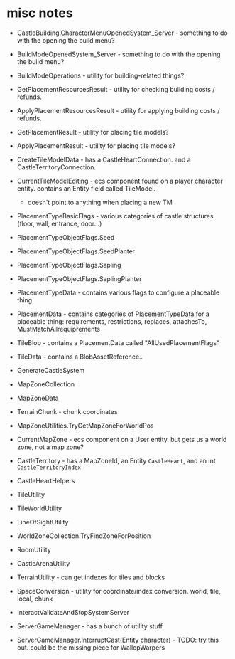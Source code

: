 # misc notes

- CastleBuilding.CharacterMenuOpenedSystem_Server - something to do with the opening the build menu?
- BuildModeOpenedSystem_Server - something to do with the opening the build menu?

- BuildModeOperations - utility for building-related things?

- GetPlacementResourcesResult - utility for checking building costs / refunds.
- ApplyPlacementResourcesResult - utility for applying building costs / refunds.

- GetPlacementResult - utility for placing tile models?
- ApplyPlacementResult - utility for placing tile models?



- CreateTileModelData - has a CastleHeartConnection. and a CastleTerritoryConnection.

- CurrentTileModelEditing - ecs component found on a player character entity. contains an Entity field called TileModel.
  - doesn't point to anything when placing a new TM




- PlacementTypeBasicFlags - various categories of castle structures (floor, wall, entrance, door...)

- PlacementTypeObjectFlags.Seed
- PlacementTypeObjectFlags.SeedPlanter

- PlacementTypeObjectFlags.Sapling
- PlacementTypeObjectFlags.SaplingPlanter

- PlacementTypeData - contains various flags to configure a placeable thing.
- PlacementData - contains categories of PlacementTypeData for a placeable thing: requirements, restrictions, replaces, attachesTo, MustMatchAllrequiprements

- TileBlob - contains a PlacementData called "AllUsedPlacementFlags"
- TileData - contains a BlobAssetReference<TileBlob>..



- GenerateCastleSystem


- MapZoneCollection
- MapZoneData
- TerrainChunk - chunk coordinates

- MapZoneUtilities.TryGetMapZoneForWorldPos


- CurrentMapZone - ecs component on a User entity. but gets us a world zone, not a map zone?

- CastleTerritory - has a MapZoneId, an Entity `CastleHeart`, and an int `CastleTerritoryIndex`

- CastleHeartHelpers


- TileUtility
- TileWorldUtility


- LineOfSightUtility

- WorldZoneCollection.TryFindZoneForPosition

- RoomUtility

- CastleArenaUtility

- TerrainUtility - can get indexes for tiles and blocks

- SpaceConversion - utility for coordinate/index conversion. world, tile, local, chunk


- InteractValidateAndStopSystemServer


- ServerGameManager - has a bunch of utility stuff

- ServerGameManager.InterruptCast(Entity character) - TODO: try this out. could be the missing piece for WallopWarpers

